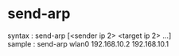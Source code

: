 # send-arp

syntax : send-arp <interface> <sender ip> <target ip> [<sender ip 2> <target ip 2> ...]    
sample : send-arp wlan0 192.168.10.2 192.168.10.1


